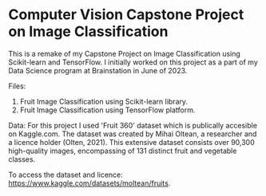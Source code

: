 # Computer Vision Capstone Project on Image Classification
This is a remake of my Capstone Project on Image Classification using Scikit-learn and TensorFlow. I initially worked on this project as a part of my Data Science program at Brainstation in June of 2023. 

Files: 

1. Fruit Image Classification using Scikit-learn library.
2. Fruit Image Classification using TensorFlow platform.

Data: 
For this project I used 'Fruit 360' dataset which is publically accesible on Kaggle.com. The dataset was created by Mihai Oltean, a researcher and a licence holder (Olten, 2021). This extensive dataset consists over 90,300 high-quality images, encompassing of 131 distinct fruit and vegetable classes.

To access the dataset and licence: https://www.kaggle.com/datasets/moltean/fruits.  


